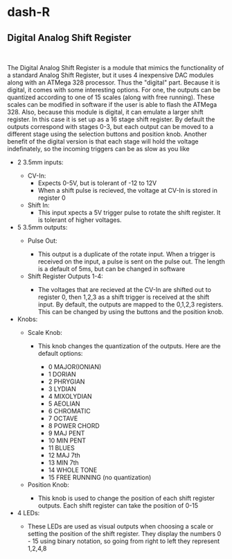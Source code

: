 # dash-R
<h2>Digital Analog Shift Register</h2>
<br>
<p>
The Digital Analog Shift Register is a module that mimics the functionality of a standard Analog Shift Register, but it uses 4 inexpensive DAC modules along with an ATMega 328 processor. Thus the "digital" part. Because it is digital, it comes with some interesting options. For one, the outputs can be quantized according to one of 15 scales (along with free running). These scales can be modified in software if the user is able to flash the ATMega 328. Also, because this module is digital, it can emulate a larger shift register. In this case it is set up as a 16 stage shift register. By default the outputs correspond with stages 0-3, but each output can be moved to a different stage using the selection buttons and position knob. Another benefit of the digital version is that each stage will hold the voltage indefinately, so the incoming triggers can be as slow as you like
  
<ul>
  <li>2 3.5mm inputs:</li>
  <ul>
    <li>CV-In:
    <ul>
      <li>Expects 0-5V, but is tolerant of -12 to 12V</li>
      <li>When a shift pulse is recieved, the voltage at CV-In is stored in register 0</li>
    </ul> 
  <li>Shift In:
    <ul>
    <li>This input xpects a 5V trigger pulse to rotate the shift register. It is tolerant of higher voltages.</li>
    </ul>
  </ul>
  <li>5 3.5mm outputs:</li>
  <ul>
    <li>Pulse Out:</li>
    <ul>
      <li>This output is a duplicate of the rotate input. When a trigger is received on the input, a pulse is sent on the pulse out. The length is a default of 5ms, but can be changed in software</li>
    </ul>
    <li>Shift Register Outputs 1-4:</li>
    <ul>
    <li>The voltages that are recieved at the CV-In are shifted out to register 0, then 1,2,3 as a shift trigger is received at the shift input.
    By default, the outputs are mapped to the 0,1,2,3 registers. This can be changed by using the buttons and the position knob.</li>
    </ul>
  </ul>
  <li>Knobs:</li>
  <ul>
    <li>Scale Knob:</li>
    <ul>
      <li>This knob changes the quantization of the outputs. Here are the default options:</li>
      <ul>
        <li> 0 MAJOR(IONIAN)</li>
        <li> 1 DORIAN
        <li> 2 PHRYGIAN
        <li> 3 LYDIAN
        <li> 4 MIXOLYDIAN
        <li> 5 AEOLIAN
        <li> 6 CHROMATIC
        <li> 7 OCTAVE
        <li> 8 POWER CHORD
        <li> 9 MAJ PENT
        <li> 10 MIN PENT
        <li> 11 BLUES
        <li> 12 MAJ 7th
        <li> 13 MIN 7th
        <li> 14 WHOLE TONE
        <li> 15 FREE RUNNING (no quantization)
      </ul>
    </ul>
    <li>Position Knob:</li>
    <ul>
      <li>This knob is used to change the position of each shift register outputs. Each shift register can take the position of 0-15 </li>
    </ul>
  </ul>
  <li>4 LEDs:</li>
  <ul>
    <li>These LEDs are used as visual outputs when choosing a scale or setting the position of the shift register. They display the numbers 0 - 15 using binary notation, so going from right to left they represent 1,2,4,8</li>
  </ul>
  </ul>
  </ul>
  </ul>

     
